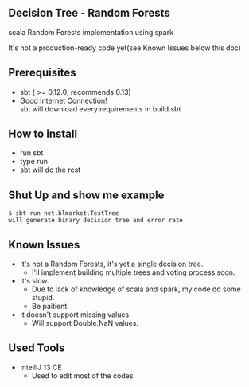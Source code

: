 Decision Tree - Random Forests
------------------------------

scala Random Forests implementation using spark

It's not a production-ready code yet(see Known Issues below this doc)

## Prerequisites

* sbt ( >= 0.12.0, recommends 0.13)
* Good Internet Connection!  
sbt will download every requirements in build.sbt

## How to install

* run sbt
* type run
* sbt will do the rest

## Shut Up and show me example

    $ sbt run net.blmarket.TestTree
    will generate binary decision tree and error rate

## Known Issues

* It's not a Random Forests, it's yet a single decision tree.
  * I'll implement building multiple trees and voting process soon.
* It's slow.
  * Due to lack of knowledge of scala and spark, my code do some stupid.
  * Be paitient.
* It doesn't support missing values.
  * Will support Double.NaN values.

## Used Tools

* IntelliJ 13 CE
  * Used to edit most of the codes
